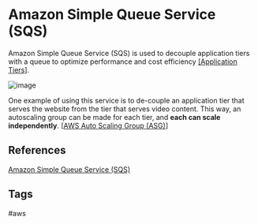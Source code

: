 # Amazon Simple Queue Service (SQS)

Amazon Simple Queue Service (SQS) is used to decouple application tiers with a queue to optimize performance and cost efficiency [[Application Tiers]](../202309162313).  

![image](./Sat_Sep_16_06:13:24_PM_PDT_2023.png)

One example of using this service is to de-couple an application tier that serves the website from the tier that serves video content. This way, an autoscaling group can be made for each tier, and **each can scale independently**. [[AWS Auto Scaling Group (ASG)](../202309152017)]  

## References
[Amazon Simple Queue Service (SQS)](https://aws.amazon.com/pm/sqs/?trk=84951f72-fb87-4173-b32b-ced557711d5a&sc_channel=ps&ef_id=CjwKCAjwpJWoBhA8EiwAHZFzfqEsotVfstfhzKTRp_sRQkMWzNRLB8qbf-xoGsfp5QzCh5sPNc27vRoCGaYQAvD_BwE:G:s&s_kwcid=AL!4422!3!658520967044!!!g!!!19852662602!149878733460)

## Tags
#aws
